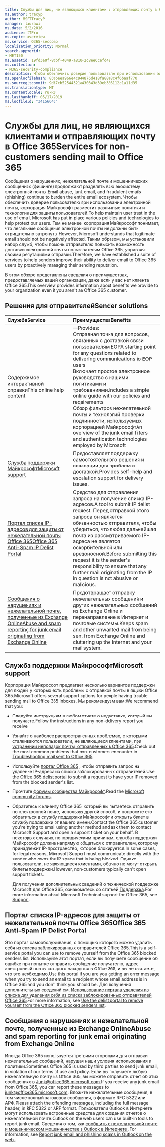 ```yaml
---
title: Службы для лиц, не являющихся клиентами и отправляющих почту в Office 365
ms.author: tracyp
author: MSFTTracyP
manager: laurawi
ms.date: 5/2/2016
audience: ITPro
ms.topic: overview
ms.service: O365-seccomp
localization_priority: Normal
search.appverid:
- MET150
ms.assetid: 19fd3e0f-8dbf-4049-a810-2c8ee6cefd48
ms.collection:
- M365-security-compliance
description: Чтобы обеспечить доверие пользователю при использовании электронной почты, корпорация Майкрософт разместит различные политики и технологии для защиты пользователей.
ms.openlocfilehash: 836beea966e4c944876d418fa88e8c4f6baaf770
ms.sourcegitcommit: 9d67cb52544321a430343d39eb336112c1a11d35
ms.translationtype: MT
ms.contentlocale: ru-RU
ms.lasthandoff: 05/17/2019
ms.locfileid: "34156641"
---
```

# <a name="services-for-non-customers-sending-mail-to-office-365"></a><span data-ttu-id="0132b-103">Службы для лиц, не являющихся клиентами и отправляющих почту в Office 365</span><span class="sxs-lookup"><span data-stu-id="0132b-103">Services for non-customers sending mail to Office 365</span></span>
  
<span data-ttu-id="0132b-104">Сообщения о нарушениях, нежелательной почте и мошеннических сообщениях (фишинге) продолжают разделять всю экосистему электронной почты.</span><span class="sxs-lookup"><span data-stu-id="0132b-104">Email abuse, junk email, and fraudulent emails (phishing) continue to burden the entire email ecosystem.</span></span> <span data-ttu-id="0132b-105">Чтобы обеспечить доверие пользователю при использовании электронной почты, корпорация Майкрософт разместит различные политики и технологии для защиты пользователей.</span><span class="sxs-lookup"><span data-stu-id="0132b-105">To help maintain user trust in the use of email, Microsoft has put in place various policies and technologies to help protect our users.</span></span> <span data-ttu-id="0132b-106">Тем не менее, корпорация Майкрософт понимает, что легальные сообщения электронной почты не должны быть отрицательно затронуты.</span><span class="sxs-lookup"><span data-stu-id="0132b-106">However, Microsoft understands that legitimate email should not be negatively affected.</span></span> <span data-ttu-id="0132b-107">Таким образом, мы установили набор служб, чтобы помочь отправителю повысить возможность доставки электронной почты пользователям Office 365, управляя своими репутациями отправки.</span><span class="sxs-lookup"><span data-stu-id="0132b-107">Therefore, we have established a suite of services to help senders improve their ability to deliver email to Office 365 users by proactively managing their sending reputation.</span></span>
  
<span data-ttu-id="0132b-108">В этом обзоре представлены сведения о преимуществах, предоставляемых вашей организации, даже если у вас нет клиента Office 365.</span><span class="sxs-lookup"><span data-stu-id="0132b-108">This overview provides information about benefits we provide to your organization even if you aren't an Office 365 customer.</span></span>
  
## <a name="sender-solutions"></a><span data-ttu-id="0132b-109">Решения для отправителей</span><span class="sxs-lookup"><span data-stu-id="0132b-109">Sender solutions</span></span>
<span data-ttu-id="0132b-110"><a name="sectionSection0"> </a></span><span class="sxs-lookup"><span data-stu-id="0132b-110"></span></span>

|<span data-ttu-id="0132b-111">**Служба**</span><span class="sxs-lookup"><span data-stu-id="0132b-111">**Service**</span></span>|<span data-ttu-id="0132b-112">**Преимущества**</span><span class="sxs-lookup"><span data-stu-id="0132b-112">**Benefits**</span></span>|
|:-----|:-----|
|<span data-ttu-id="0132b-113">Содержимое интерактивной справки</span><span class="sxs-lookup"><span data-stu-id="0132b-113">This online help content</span></span>  <br/> | <span data-ttu-id="0132b-114">—</span><span class="sxs-lookup"><span data-stu-id="0132b-114">Provides:</span></span>  <br/>  <span data-ttu-id="0132b-115">Отправная точка для вопросов, связанных с доставкой связи пользователям EOP</span><span class="sxs-lookup"><span data-stu-id="0132b-115">A starting point for any questions related to delivering communications to EOP users</span></span>  <br/>  <span data-ttu-id="0132b-116">Включает простое электронное руководство с нашими политиками и требованиями.</span><span class="sxs-lookup"><span data-stu-id="0132b-116">Includes a simple online guide with our policies and requirements</span></span>  <br/>  <span data-ttu-id="0132b-117">Обзор фильтров нежелательной почты и технологий проверки подлинности, используемых корпорацией Майкрософт</span><span class="sxs-lookup"><span data-stu-id="0132b-117">An overview of the junk email filters and authentication technologies employed by Microsoft</span></span>  <br/> |
|[<span data-ttu-id="0132b-118">Служба поддержки Майкрософт</span><span class="sxs-lookup"><span data-stu-id="0132b-118">Microsoft support</span></span>](services-for-non-customers.md#AboutSupport) <br/> |<span data-ttu-id="0132b-119">Предоставляет поддержку самостоятельного решения и эскалации для проблем с доставкой.</span><span class="sxs-lookup"><span data-stu-id="0132b-119">Provides self-help and escalation support for delivery issues.</span></span>  <br/> |
|[<span data-ttu-id="0132b-120">Портал списка IP-адресов для защиты от нежелательной почты Office 365</span><span class="sxs-lookup"><span data-stu-id="0132b-120">Office 365 Anti-Spam IP Delist Portal</span></span>](services-for-non-customers.md#DelistPortal) <br/> |<span data-ttu-id="0132b-121">Средство для отправления запроса на получение списка IP-адресов.</span><span class="sxs-lookup"><span data-stu-id="0132b-121">A tool to submit IP delist request.</span></span> <span data-ttu-id="0132b-122">Перед отправкой этого запроса он является обязанностью отправителя, чтобы убедиться, что любая дальнейшая почта из рассматриваемого IP-адреса не является оскорбительной или вредоносной.</span><span class="sxs-lookup"><span data-stu-id="0132b-122">Before submitting this request it is the sender's responsibility to ensure that any further mail originating from the IP in question is not abusive or malicious.</span></span>  <br/> |
|[<span data-ttu-id="0132b-123">Сообщения о нарушениях и нежелательной почте, полученные из Exchange Online</span><span class="sxs-lookup"><span data-stu-id="0132b-123">Abuse and spam reporting for junk email originating from Exchange Online</span></span>](services-for-non-customers.md#ReportOurJunk) <br/> |<span data-ttu-id="0132b-124">Предотвращает отправку нежелательных сообщений и других нежелательных сообщений из Exchange Online и перенаправление в Интернет и почтовые системы.</span><span class="sxs-lookup"><span data-stu-id="0132b-124">Keeps spam and other unwanted mail from being sent from Exchange Online and cluttering up the Internet and your mail system.</span></span>  <br/> |
   
## <a name="microsoft-support"></a><span data-ttu-id="0132b-125">Служба поддержки Майкрософт</span><span class="sxs-lookup"><span data-stu-id="0132b-125">Microsoft support</span></span>
<span data-ttu-id="0132b-126"><a name="AboutSupport"> </a></span><span class="sxs-lookup"><span data-stu-id="0132b-126"></span></span>

<span data-ttu-id="0132b-127">Корпорация Майкрософт предлагает несколько вариантов поддержки для людей, у которых есть проблемы с отправкой почты в ящики Office 365.</span><span class="sxs-lookup"><span data-stu-id="0132b-127">Microsoft offers several support options for people having trouble sending mail to Office 365 inboxes.</span></span> <span data-ttu-id="0132b-128">Мы рекомендуем вам:</span><span class="sxs-lookup"><span data-stu-id="0132b-128">We recommend that you:</span></span>
  
- <span data-ttu-id="0132b-129">Следуйте инструкциям в любом отчете о недоставке, который вы получаете.</span><span class="sxs-lookup"><span data-stu-id="0132b-129">Follow the instructions in any non-delivery report you receive.</span></span>
    
- <span data-ttu-id="0132b-130">Узнайте о наиболее распространенных проблемах, с которыми сталкиваются пользователи, не являющиеся клиентами, при [устранении неполадок почты, отправленных в Office 365](troubleshooting-mail-sent-to-office-365.md).</span><span class="sxs-lookup"><span data-stu-id="0132b-130">Check out the most common problems that non-customers encounter in [Troubleshooting mail sent to Office 365](troubleshooting-mail-sent-to-office-365.md).</span></span>
    
- <span data-ttu-id="0132b-131">Используйте [портал Office 365](https://sender.office.com) , чтобы отправить запрос на удаление IP-адреса из списка заблокированных отправителей.</span><span class="sxs-lookup"><span data-stu-id="0132b-131">Use the [Office 365 delist portal](https://sender.office.com) to submit a request to have your IP removed from the blocked sender's list.</span></span> 
    
- <span data-ttu-id="0132b-132">Прочтите [форумы сообщества Майкрософт](https://community.office365.com/en-us/f/).</span><span class="sxs-lookup"><span data-stu-id="0132b-132">Read the [Microsoft community forums](https://community.office365.com/en-us/f/).</span></span>
    
- <span data-ttu-id="0132b-133">Обратитесь к клиенту Office 365, который вы пытаетесь отправить по электронной почте, используя другой способ, и попросите его обратиться в службу поддержки Майкрософт и открыть билет в службу поддержки от вашего имени.</span><span class="sxs-lookup"><span data-stu-id="0132b-133">Contact the Office 365 customer you're trying to email using another method and ask them to contact Microsoft Support and open a support ticket on your behalf.</span></span> <span data-ttu-id="0132b-134">В некоторых случаях, по юридическим причинам, служба поддержки Майкрософт должна напрямую общаться с отправителем, которому принадлежит IP-пространство, которое блокируется.</span><span class="sxs-lookup"><span data-stu-id="0132b-134">In some cases, for legal reasons, Microsoft Support must communicate directly with the sender who owns the IP space that is being blocked.</span></span> <span data-ttu-id="0132b-135">Однако пользователи, не являющиеся клиентами, обычно не могут открыть билеты поддержки.</span><span class="sxs-lookup"><span data-stu-id="0132b-135">However, non-customers typically can't open support tickets.</span></span>
    
     <span data-ttu-id="0132b-136">Для получения дополнительных сведений о технической поддержке Microsoft для Office 365, ознакомьтесь со статьей [Поддержка](https://technet.microsoft.com/library/office-365-support.aspx).</span><span class="sxs-lookup"><span data-stu-id="0132b-136">For more information about Microsoft Technical support for Office 365, see [Support](https://technet.microsoft.com/library/office-365-support.aspx).</span></span>
    
## <a name="office-365-anti-spam-ip-delist-portal"></a><span data-ttu-id="0132b-137">Портал списка IP-адресов для защиты от нежелательной почты Office 365</span><span class="sxs-lookup"><span data-stu-id="0132b-137">Office 365 Anti-Spam IP Delist Portal</span></span>
<span data-ttu-id="0132b-138"><a name="DelistPortal"> </a></span><span class="sxs-lookup"><span data-stu-id="0132b-138"></span></span>

<span data-ttu-id="0132b-139">Это портал самообслуживания, с помощью которого можно удалить себя из списка заблокированных отправителей Office 365.</span><span class="sxs-lookup"><span data-stu-id="0132b-139">This is a self-service portal you can use to remove yourself from the Office 365 blocked senders list.</span></span> <span data-ttu-id="0132b-140">Используйте этот портал, если вы получаете сообщение об ошибке при попытке отправить сообщение получателю, адрес электронной почты которого находится в Office 365, и вы не считаете, что это необходимо.</span><span class="sxs-lookup"><span data-stu-id="0132b-140">Use this portal if you are you getting an error message when you try to send an email to a recipient whose email address is in Office 365 and you don't think you should be.</span></span> <span data-ttu-id="0132b-141">Для получения дополнительных сведений см. [Использование портала удаления из списка для удаления себя из списка заблокированных отправителей Office 365](use-the-delist-portal-to-remove-yourself-from-the-office-365-blocked-senders-lis.md).</span><span class="sxs-lookup"><span data-stu-id="0132b-141">For more information, see [Use the delist portal to remove yourself from the Office 365 blocked senders list](use-the-delist-portal-to-remove-yourself-from-the-office-365-blocked-senders-lis.md).</span></span>
  
## <a name="abuse-and-spam-reporting-for-junk-email-originating-from-exchange-online"></a><span data-ttu-id="0132b-142">Сообщения о нарушениях и нежелательной почте, полученные из Exchange Online</span><span class="sxs-lookup"><span data-stu-id="0132b-142">Abuse and spam reporting for junk email originating from Exchange Online</span></span>
<span data-ttu-id="0132b-143"><a name="ReportOurJunk"> </a></span><span class="sxs-lookup"><span data-stu-id="0132b-143"></span></span>

<span data-ttu-id="0132b-144">Иногда Office 365 используется третьими сторонами для отправки нежелательных сообщений, нарушая наши условия использования и политики.</span><span class="sxs-lookup"><span data-stu-id="0132b-144">Sometimes Office 365 is used by third parties to send junk email, in violation of our terms of use and policy.</span></span> <span data-ttu-id="0132b-145">Если вы получаете любую нежелательную почту из Office 365, вы можете отправить отчет об этих сообщениях в [Junk@office365.microsoft.com](mailto:junk@office365.microsoft.com).</span><span class="sxs-lookup"><span data-stu-id="0132b-145">If you receive any junk email from Office 365, you can report these messages to [junk@office365.microsoft.com](mailto:junk@office365.microsoft.com).</span></span> <span data-ttu-id="0132b-146">Вложите нежелательные сообщения, в том числе полный заголовок сообщения, в формате RFC 5322 или АРФ.</span><span class="sxs-lookup"><span data-stu-id="0132b-146">Please attach the offending messages, including the full message header, in RFC 5322 or ARF format.</span></span> <span data-ttu-id="0132b-147">Пользователи Outlook в Интернете могут использовать встроенные средства для создания отчетов о нежелательной почте.</span><span class="sxs-lookup"><span data-stu-id="0132b-147">Outlook on the web users can use built-in tools to report junk email.</span></span> <span data-ttu-id="0132b-148">Сведения о том, как [сообщить о нежелательной почте и мошенническом мошенничестве в Outlook в Интернете ](report-junk-email-and-phishing-scams-in-outlook-on-the-web-eop.md).</span><span class="sxs-lookup"><span data-stu-id="0132b-148">For information, see [Report junk email and phishing scams in Outlook on the web ](report-junk-email-and-phishing-scams-in-outlook-on-the-web-eop.md).</span></span>
  

